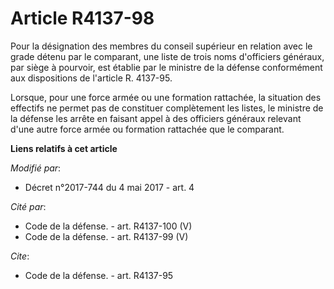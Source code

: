 # Article R4137-98

Pour la désignation des membres du conseil supérieur en relation avec le grade détenu par le comparant, une liste de trois
noms d'officiers généraux, par siège à pourvoir, est établie par le ministre de la défense conformément aux dispositions de
l'article R. 4137-95.

Lorsque, pour une force armée ou une formation rattachée, la situation des effectifs ne permet pas de constituer complètement
les listes, le ministre de la défense les arrête en faisant appel à des officiers généraux relevant d'une autre force armée
ou formation rattachée que le comparant.

**Liens relatifs à cet article**

_Modifié par_:

  - Décret n°2017-744 du 4 mai 2017 - art. 4

_Cité par_:

  - Code de la défense. - art. R4137-100 (V)
  - Code de la défense. - art. R4137-99 (V)

_Cite_:

  - Code de la défense. - art. R4137-95
